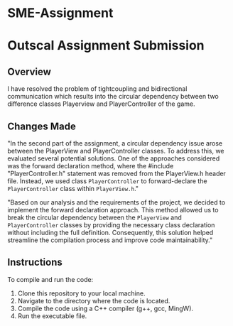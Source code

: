 # SME-Assignment
# Outscal Assignment Submission

## Overview
I have resolved the problem of tightcoupling and bidirectional communication which results into the circular dependency between two difference classes Playerview and PlayerController of the game.



## Changes Made
"In the second part of the assignment, a circular dependency issue arose between the PlayerView and PlayerController classes. To address this, we evaluated several potential solutions. One of the approaches considered was the forward declaration method, where the #include "PlayerController.h" statement was removed from the PlayerView.h header file. Instead, we used class `PlayerController` to forward-declare the `PlayerController` class within `PlayerView.h`."

"Based on our analysis and the requirements of the project, we decided to implement the forward declaration approach. This method allowed us to break the circular dependency between the `PlayerView` and `PlayerController` classes by providing the necessary class declaration without including the full definition. Consequently, this solution helped streamline the compilation process and improve code maintainability."

## Instructions
To compile and run the code:
1. Clone this repository to your local machine.
2. Navigate to the directory where the code is located.
3. Compile the code using a C++ compiler (g++, gcc, MingW).
4. Run the executable file.
